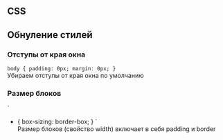 CSS
-

## Обнуление стилей

### Отступы от края окна
`
body {
  padding: 0px;
  margin: 0px;
}
`  
Убираем отступы от края окна по умолчанию

### Размер блоков
`
* {
  box-sizing: border-box;
}
`  
Размер блоков (свойство width) включает в себя padding и border
